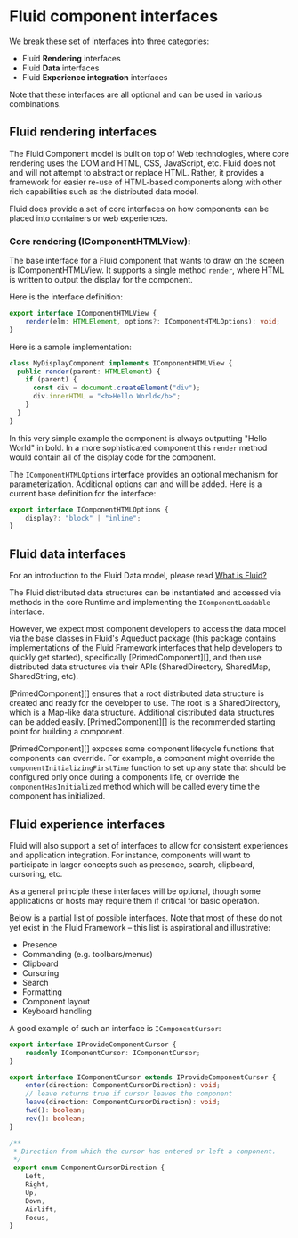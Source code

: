 # Fluid component interfaces

We break these set of interfaces into three categories:

* Fluid **Rendering** interfaces
* Fluid **Data** interfaces
* Fluid **Experience integration** interfaces

Note that these interfaces are all optional and can be used in various combinations.


## Fluid rendering interfaces

The Fluid Component model is built on top of Web technologies, where core rendering uses the DOM and HTML, CSS,
JavaScript, etc. Fluid does not and will not attempt to abstract or replace HTML. Rather, it provides a framework for
easier re-use of HTML-based components along with other rich capabilities such as the distributed data model.

Fluid does provide a set of core interfaces on how components can be placed into containers or web experiences.

### Core rendering (IComponentHTMLView):

The base interface for a Fluid component that wants to draw on the screen is IComponentHTMLView. It supports a single
method `render`, where HTML is written to output the display for the component.

Here is the interface definition:

```typescript
export interface IComponentHTMLView {
    render(elm: HTMLElement, options?: IComponentHTMLOptions): void;
}
```

Here is a sample implementation:

```typescript
class MyDisplayComponent implements IComponentHTMLView {
  public render(parent: HTMLElement) {
    if (parent) {
      const div = document.createElement("div");
      div.innerHTML = "<b>Hello World</b>";
    }
  }
}
```

In this very simple example the component is always outputting "Hello World" in bold. In a more sophisticated component
this `render` method would contain all of the display code for the component.

The `IComponentHTMLOptions` interface provides an optional mechanism for parameterization. Additional options can and
will be added. Here is a current base definition for the interface:

```typescript
export interface IComponentHTMLOptions {
    display?: "block" | "inline";
}
```

## Fluid data interfaces

For an introduction to the Fluid Data model, please read [What is Fluid?](../what-is-fluid.md)

The Fluid distributed data structures can be instantiated and accessed via methods in the core Runtime and implementing
the `IComponentLoadable` interface.

However, we expect most component developers to access the data model via the base classes in Fluid's Aqueduct package
(this package contains implementations of the Fluid Framework interfaces that help developers to quickly get started),
specifically [PrimedComponent][], and then use distributed data structures via their APIs (SharedDirectory, SharedMap,
SharedString, etc).

[PrimedComponent][] ensures that a root distributed data structure is created and ready for the developer to use. The
root is a SharedDirectory, which is a Map-like data structure. Additional distributed data structures can be added
easily. [PrimedComponent][] is the recommended starting point for building a component.

[PrimedComponent][] exposes some component lifecycle functions that components can override. For example, a component
might override the `componentInitializingFirstTime` function to set up any state that should be configured only once
during a components life, or override the `componentHasInitialized` method which will be called every time the component
has initialized.

## Fluid experience interfaces

Fluid will also support a set of interfaces to allow for consistent experiences and application integration. For
instance, components will want to participate in larger concepts such as presence, search, clipboard, cursoring, etc.

As a general principle these interfaces will be optional, though some applications or hosts may require them if critical
for basic operation.

Below is a partial list of possible interfaces. Note that most of these do not yet exist in the Fluid Framework – this
list is aspirational and illustrative:

* Presence
* Commanding (e.g. toolbars/menus)
* Clipboard
* Cursoring
* Search
* Formatting
* Component layout
* Keyboard handling

A good example of such an interface is `IComponentCursor`:

```typescript
export interface IProvideComponentCursor {
    readonly IComponentCursor: IComponentCursor;
}

export interface IComponentCursor extends IProvideComponentCursor {
    enter(direction: ComponentCursorDirection): void;
    // leave returns true if cursor leaves the component
    leave(direction: ComponentCursorDirection): void;
    fwd(): boolean;
    rev(): boolean;
}

/**
 * Direction from which the cursor has entered or left a component.
 */
 export enum ComponentCursorDirection {
    Left,
    Right,
    Up,
    Down,
    Airlift,
    Focus,
}
```
